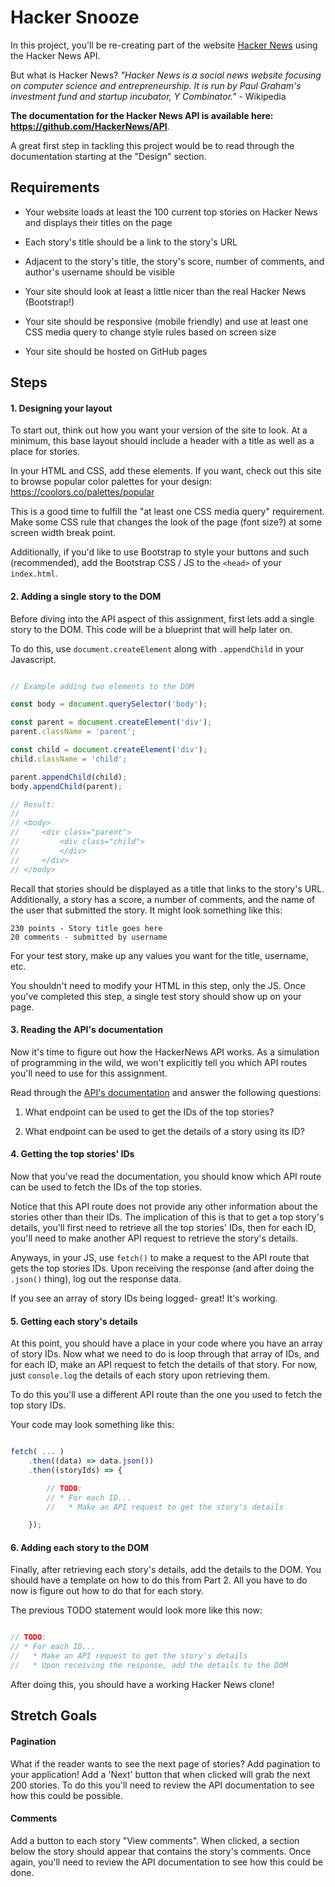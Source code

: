 # Hacker Snooze

In this project, you'll be re-creating part of the website 
[Hacker News](https://news.ycombinator.com/) using the Hacker News API.

But what is Hacker News? _"Hacker News is a social news website focusing on computer science and 
entrepreneurship. It is run by Paul Graham's investment fund and startup incubator, 
Y Combinator."_ - Wikipedia

**The documentation for the Hacker News API is available here: https://github.com/HackerNews/API**.

A great first step in tackling this project would be to read through the documentation starting at the "Design" section.

## Requirements

* Your website loads at least the 100 current top stories on Hacker News and displays their titles
on the page

* Each story's title should be a link to the story's URL

* Adjacent to the story's title, the story's score, number of comments, and author's username should be visible

* Your site should look at least a little nicer than the real Hacker News (Bootstrap!)

* Your site should be responsive (mobile friendly) and use at least one CSS media query to change style rules based on screen size

* Your site should be hosted on GitHub pages

## Steps

#### 1. Designing your layout

To start out, think out how you want your version of the site to look. At a minimum,
this base layout should include a header with a title as well as a place for stories.

In your HTML and CSS, add these elements. If you want, check out this site to
browse popular color palettes for your design: https://coolors.co/palettes/popular

This is a good time to fulfill the "at least one CSS media query" requirement. Make
some CSS rule that changes the look of the page (font size?) at some screen width break 
point.

Additionally, if you'd like to use Bootstrap to style your buttons and such
(recommended), add the Bootstrap CSS / JS to the `<head>` of your `index.html`.

#### 2. Adding a single story to the DOM

Before diving into the API aspect of this assignment, first lets add a single story
to the DOM. This code will be a blueprint that will help later on. 

To do this, use `document.createElement` along with `.appendChild` in your Javascript.

```javascript

// Example adding two elements to the DOM

const body = document.querySelector('body');

const parent = document.createElement('div');
parent.className = 'parent';

const child = document.createElement('div');
child.className = 'child';

parent.appendChild(child);
body.appendChild(parent);

// Result:
//
// <body>
//     <div class="parent">
//         <div class="child">
//         </div>
//     </div>
// </body>

```

Recall that stories should be displayed as a title that links to the story's URL. 
Additionally, a story has a score, a number of comments, and the name of the user
that submitted the story. It might look something like this:

```
230 points - Story title goes here
20 comments - submitted by username 
```

For your test story, make up any values you want for the title, username, etc.

You shouldn't need to modify your HTML in this step, only the JS. Once you've
completed this step, a single test story should show up on your page.

#### 3. Reading the API's documentation

Now it's time to figure out how the HackerNews API works. As a simulation of
programming in the wild, we won't explicitly tell you which API routes you'll need
to use for this assignment. 

Read through the [API's documentation](https://github.com/HackerNews/API) and 
answer the following questions:

1) What endpoint can be used to get the IDs of the top stories?

2) What endpoint can be used to get the details of a story using its ID?

#### 4. Getting the top stories' IDs

Now that you've read the documentation, you should know which API route can be used
to fetch the IDs of the top stories. 

Notice that this API route does not provide any other information about the stories 
other than their IDs. The implication of this is that to get a top story's details, you'll first 
need to retrieve all the top stories' IDs, then for each ID, you'll need to make another API request 
to retrieve the story's details.

Anyways, in your JS, use `fetch()` to make a request to the API route that gets the top stories IDs. 
Upon receiving the response (and after doing the `.json()` thing), log out the response data. 

If you see an array of story IDs being logged- great! It's working.

#### 5. Getting each story's details

At this point, you should have a place in your code where you have an array of
story IDs. Now what we need to do is loop through that array of IDs, and for each
ID, make an API request to fetch the details of that story. For now, just `console.log`
the details of each story upon retrieving them.

To do this you'll use a different API route than the one you used to fetch the 
top story IDs.

Your code may look something like this:

```javascript

fetch( ... )
    .then((data) => data.json())
    .then((storyIds) => {

        // TODO:
        // * For each ID...
        //   * Make an API request to get the story's details

    });

```

#### 6. Adding each story to the DOM

Finally, after retrieving each story's details, add the details to the DOM. You should
have a template on how to do this from Part 2. All you have to do now is figure out how
to do that for each story.

The previous TODO statement would look more like this now:

```javascript

// TODO:
// * For each ID...
//   * Make an API request to get the story's details
//   * Upon receiving the response, add the details to the DOM

```

After doing this, you should have a working Hacker News clone!

## Stretch Goals

#### Pagination

What if the reader wants to see the next page of stories? Add pagination to your
application! Add a 'Next' button that when clicked will grab the next 200 stories.
To do this you'll need to review the API documentation to see how this could be
possible.

#### Comments

Add a button to each story "View comments". When clicked, a section below the
story should appear that contains the story's comments. Once again, you'll need
to review the API documentation to see how this could be done.
